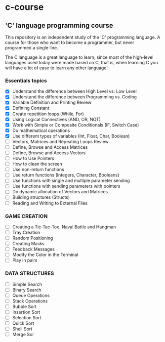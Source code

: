 # c-course

## 'C' language programming course

This repository is an independent study of the 'C' programming language.
A course for those who want to become a programmer, but never programmed a single line.

The C language is a great language to learn, since most of the high-level languages used today were made based on C, that is, when learning C you will have a lot of ease to learn any other language!

### Essentials topics

- [x] Understand the difference between High Level vs. Low Level
- [x] Understand the difference between Programming vs. Coding
- [x] Variable Definition and Printing Review
- [x] Defining Constant
- [x] Create repetition loops (While, For)
- [x] Using Logical Connectives (AND, OR, NOT)
- [x] Work with Simple or Composite Conditionals (IF, Switch Case)
- [x] Do mathematical operations
- [x] Use different types of variables (Int, Float, Char, Boolean)
- [ ] Vectors, Matrices and Repeating Loops Review
- [ ] Define, Browse and Access Matrices
- [ ] Define, Browse and Access Vectors
- [ ] How to Use Pointers
- [ ] How to clean the screen
- [ ] Use non-return functions
- [ ] Use return functions (Integers, Character, Booleans)
- [ ] Use functions with single and multiple parameter sending
- [ ] Use functions with sending parameters with pointers
- [ ] Do dynamic allocation of Vectors and Matrices
- [ ] Building structures (Structs)
- [ ] Reading and Writing to External Files

### GAME CREATION

- [ ] Creating a Tic-Tac-Toe, Naval Battle and Hangman
- [ ] Tray Creation
- [ ] Random Positioning
- [ ] Creating Masks
- [ ] Feedback Messages
- [ ] Modify the Color in the Terminal
- [ ] Play in pairs

### DATA STRUCTURES

- [ ] Simple Search
- [ ] Binary Search
- [ ] Queue Operations
- [ ] Stack Operations
- [ ] Bubble Sort
- [ ] Insertion Sort
- [ ] Selection Sort
- [ ] Quick Sort
- [ ] Shell Sort
- [ ] Merge Sor
